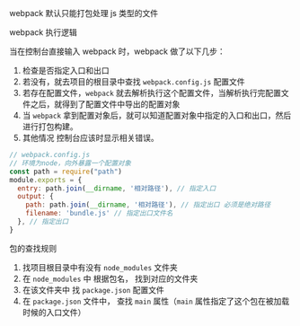 webpack 默认只能打包处理 js 类型的文件

webpack 执行逻辑

当在控制台直接输入 webpack 时，webpack 做了以下几步：

1. 检查是否指定入口和出口
2. 若没有，就去项目的根目录中查找 `webpack.config.js` 配置文件
3. 若存在配置文件，`webpack` 就去解析执行这个配置文件，当解析执行完配置文件之后，就得到了配置文件中导出的配置对象
4. 当 `webpack` 拿到配置对象后，就可以知道配置对象中指定的入口和出口，然后进行打包构建。
5. 其他情况 控制台应该时显示相关错误。

```js
// webpack.config.js
// 环境为node，向外暴露一个配置对象
const path = require("path")
module.exports = {
  entry: path.join(__dirname, '相对路径'), // 指定入口
  output: {
    path: path.join(__dirname, '相对路径'), // 指定出口 必须是绝对路径
    filename: 'bundle.js' // 指定出口文件名
  }, // 指定出口
}
```

包的查找规则

1. 找项目根目录中有没有 `node_modules` 文件夹
2. 在 `node_modules` 中 根据包名， 找到对应的文件夹
3. 在该文件夹中 找 `package.json` 配置文件
4. 在 `package.json` 文件中， 查找 `main` 属性（`main` 属性指定了这个包在被加载时候的入口文件）